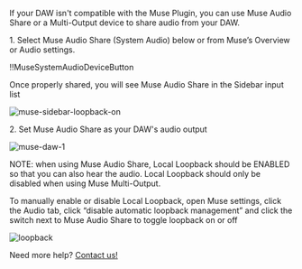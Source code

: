If your DAW isn't compatible with the Muse Plugin, you can use Muse Audio Share or a Multi-Output device to share audio from your DAW.

1\. Select Muse Audio Share (System Audio) below or from Muse’s Overview or Audio settings. 

!!MuseSystemAudioDeviceButton

Once properly shared, you will see Muse Audio Share in the Sidebar input list

![muse-sidebar-loopback-on](https://user-images.githubusercontent.com/7818811/139191456-d3b45078-4e17-4cac-aa7d-3ab0ad7ffe5d.gif)

2\. Set Muse Audio Share as your DAW's audio output

![muse-daw-1](https://user-images.githubusercontent.com/7818811/139195538-1300d77b-805a-459a-b324-9e1552346260.gif)


NOTE: when using Muse Audio Share, Local Loopback should be ENABLED so that you can also hear the audio. Local Loopback should only be disabled when using Muse Multi-Output.

To manually enable or disable Local Loopback, open Muse settings, click the Audio tab, click “disable automatic loopback management” and click the switch next to Muse Audio Share to toggle loopback on or off 

![loopback](https://user-images.githubusercontent.com/7818811/138991820-7c99c3fa-2ca3-4348-9292-c626123e2794.png)

Need more help? [Contact us!](https://www.musesessions.co/contact)
